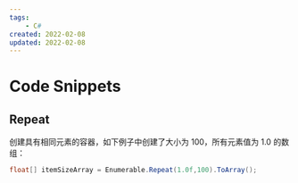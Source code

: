 ```yaml
---
tags:
    - C#
created: 2022-02-08
updated: 2022-02-08
---
```


# Code Snippets

## Repeat

创建具有相同元素的容器，如下例子中创建了大小为 $100$，所有元素值为 $1.0$ 的数组：
```csharp
float[] itemSizeArray = Enumerable.Repeat(1.0f,100).ToArray();
```